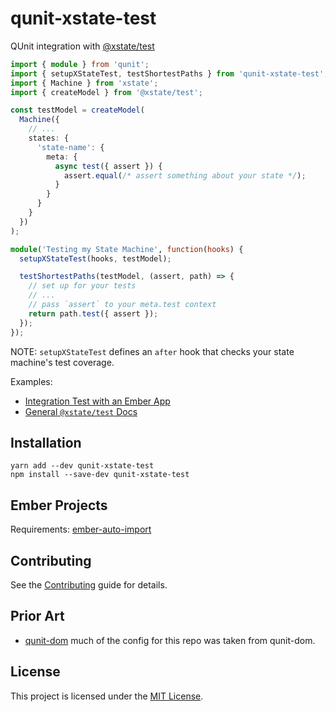 qunit-xstate-test
==============================================================================

QUnit integration with [@xstate/test](https://xstate.js.org/docs/packages/xstate-test/)

```ts
import { module } from 'qunit';
import { setupXStateTest, testShortestPaths } from 'qunit-xstate-test';
import { Machine } from 'xstate';
import { createModel } from '@xstate/test';

const testModel = createModel(
  Machine({
    // ...
    states: {
      'state-name': {
        meta: { 
          async test({ assert }) {
            assert.equal(/* assert something about your state */);
          }
        }
      }
    }
  })
);

module('Testing my State Machine', function(hooks) {
  setupXStateTest(hooks, testModel);

  testShortestPaths(testModel, (assert, path) => {
    // set up for your tests
    // ...
    // pass `assert` to your meta.test context
    return path.test({ assert });
  });
});
```

NOTE: `setupXStateTest` defines an `after` hook that checks your state machine's test coverage.

Examples:

 - [Integration Test with an Ember App](https://github.com/sukima/qunit-xstate-test/blob/master/tests/integration/fixtures/ember-3.16/test-app/tests/unit/qunit-xstate-test.ts#L61-L73)
 - [General `@xstate/test` Docs](https://xstate.js.org/docs/packages/xstate-test/)


Installation
------------------------------------------------------------------------------

```
yarn add --dev qunit-xstate-test
npm install --save-dev qunit-xstate-test
```

## Ember Projects

Requirements: [ember-auto-import](https://github.com/ef4/ember-auto-import)


Contributing
------------------------------------------------------------------------------

See the [Contributing](CONTRIBUTING.md) guide for details.


Prior Art
------------------------------------------------------------------------------
- [qunit-dom](https://github.com/simplabs/qunit-dom)
  much of the config for this repo was taken from qunit-dom.

License
------------------------------------------------------------------------------

This project is licensed under the [MIT License](LICENSE.md).
